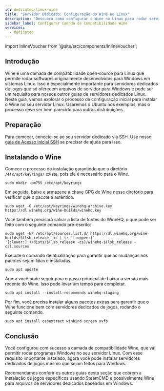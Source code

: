 ```yaml
---
id: dedicated-linux-wine
title: "Servidor Dedicado: Configuração do Wine no Linux"
description: "Descubra como configurar o Wine no Linux para rodar servidores de jogos Windows de forma suave no Ubuntu e sistemas similares → Saiba mais agora"
sidebar_label: Configurar Camada de Compatibilidade Wine
services:
  - dedicated
---
```


import InlineVoucher from '@site/src/components/InlineVoucher';

## Introdução

Wine é uma camada de compatibilidade open-source para Linux que permite rodar softwares originalmente desenvolvidos para Windows em sistemas Linux. Isso é especialmente importante para servidores dedicados de jogos que só oferecem arquivos de servidor para Windows e pode ser um requisito para nossos outros guias de servidores dedicados Linux. Neste guia, vamos explorar o processo de configuração inicial para instalar o Wine no seu servidor Linux. Usaremos o Ubuntu nos exemplos, mas o processo deve ser bem parecido para outras distribuições.

<InlineVoucher />

## Preparação

Para começar, conecte-se ao seu servidor dedicado via SSH. Use nosso [guia de Acesso Inicial SSH](vserver-linux-ssh.md) se precisar de ajuda para isso.

## Instalando o Wine

Comece o processo de instalação garantindo que o diretório `/etc/apt/keyrings/` exista, pois ele é necessário para o Wine.
```
sudo mkdir -pm755 /etc/apt/keyrings
```

Em seguida, baixe e armazene a chave GPG do Wine nesse diretório para verificar que o pacote é autêntico.
```
sudo wget -O /etc/apt/keyrings/winehq-archive.key https://dl.winehq.org/wine-builds/winehq.key
```

Você também precisará salvar a lista de fontes do WineHQ, o que pode ser feito com o seguinte comando pré-escrito:
```
sudo wget -NP /etc/apt/sources.list.d/ https://dl.winehq.org/wine-builds/$(lsb_release -is | tr '[:upper:]' '[:lower:]')/dists/$(lsb_release -cs)/winehq-$(lsb_release -cs).sources
```

Execute o comando de atualização para garantir que as mudanças nos pacotes sejam lidas e instaladas.
```
sudo apt update
```

Agora você pode seguir para o passo principal de baixar a versão mais recente do Wine. Isso pode levar um tempo para completar.
```
sudo apt install --install-recommends winehq-staging
```

Por fim, você precisa instalar alguns pacotes extras para garantir que o Wine funcione bem com servidores dedicados de jogos, rodando o seguinte comando.
```
sudo apt install cabextract winbind screen xvfb
```

## Conclusão

Você configurou com sucesso a camada de compatibilidade Wine, que vai permitir rodar programas Windows no seu servidor Linux. Com esse requisito importante instalado, agora você pode instalar servidores dedicados de jogos mesmo que sejam feitos para Windows.

Recomendamos conferir os outros guias desta seção que cobrem a instalação de jogos específicos usando SteamCMD e possivelmente Wine para arquivos de servidores dedicados baseados em Windows.

<InlineVoucher />